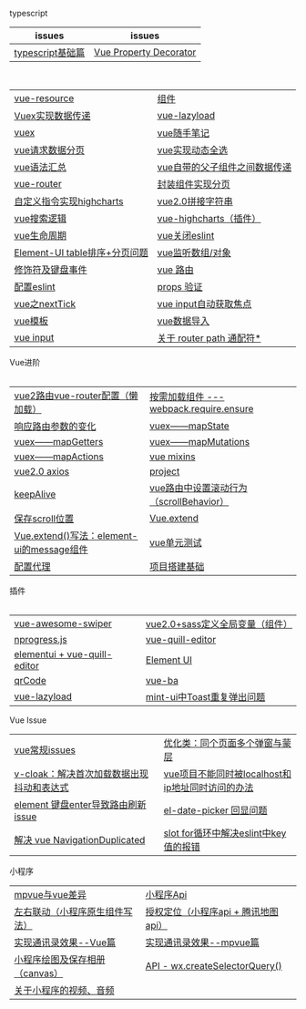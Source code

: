 typescript

issues | issues
-|-|
[typescript基础篇](https://github.com/Narutocc/Vue/issues/75)|[Vue Property Decorator](https://github.com/Narutocc/Vue/issues/76)

<table>
  <tr>
    <td><a href="https://github.com/Narutocc/Vue/issues/1"/>vue-resource</td>
    <td><a href="https://github.com/Narutocc/Vue/issues/2"/>组件</td>
  </tr>
  <tr>
   <td><a href="https://github.com/Narutocc/Vue/issues/3"/>Vuex实现数据传递</td>
   <td><a href="https://github.com/Narutocc/Vue/issues/4"/>vue-lazyload</td>
  </tr>
  <tr>
   <td><a href="https://github.com/Narutocc/Vue/issues/5"/>vuex</td>
   <td><a href="https://github.com/Narutocc/Vue/issues/6"/>vue随手笔记</td>
  </tr>
 <tr>
   <td><a href="https://github.com/Narutocc/Vue/issues/7"/>vue请求数据分页</td>
   <td><a href="https://github.com/Narutocc/Vue/issues/8"/>vue实现动态全选</td>
  </tr>
  <tr>
   <td><a href="https://github.com/Narutocc/Vue/issues/9"/>vue语法汇总</td>
   <td><a href="https://github.com/Narutocc/Vue/issues/10"/>vue自带的父子组件之间数据传递</td>
  </tr>
  <tr>
   <td><a href="https://github.com/Narutocc/Vue/issues/11"/>vue-router</td>
   <td><a href="https://github.com/Narutocc/Vue/issues/12"/>封装组件实现分页</td>
  </tr>
  <tr>
   <td><a href="https://github.com/Narutocc/Vue/issues/13"/>自定义指令实现highcharts</td>
   <td><a href="https://github.com/Narutocc/Vue/issues/14"/>vue2.0拼接字符串</td>
  </tr>
 <tr>
   <td><a href="https://github.com/Narutocc/Vue/issues/15"/>vue搜索逻辑</td>
   <td><a href="https://github.com/Narutocc/Vue/issues/16"/>vue-highcharts（插件）</td>
  </tr>
  <tr>
   <td><a href="https://github.com/Narutocc/Vue/issues/17"/>vue生命周期</td>
   <td><a href="https://github.com/Narutocc/Vue/issues/18"/>vue关闭eslint</td>
  </tr>
  <tr>
   <td><a href="https://github.com/Narutocc/Vue/issues/19"/>Element-UI table排序+分页问题</td>
   <td><a href="https://github.com/Narutocc/Vue/issues/20"/>vue监听数组/对象</td>
  </tr>
  <tr>
   <td><a href="https://github.com/Narutocc/Vue/issues/28"/>修饰符及键盘事件</td>
   <td><a href="https://github.com/Narutocc/Vue/issues/32"/>vue 路由</td>
  </tr>
  <tr>
   <td><a href="https://github.com/Narutocc/Vue/issues/40"/>配置eslint</td>
   <td><a href="https://github.com/Narutocc/Vue/issues/46"/>props 验证</td>
  </tr>
  <tr>
   <td><a href="https://github.com/Narutocc/Vue/issues/48"/>vue之nextTick</td>
   <td><a href="https://github.com/Narutocc/Vue/issues/49"/>vue input自动获取焦点</td>
  </tr>
  <tr>
   <td><a href="https://github.com/Narutocc/Vue/issues/52"/>vue模板</td>
   <td><a href="https://github.com/Narutocc/Vue/issues/67"/>vue数据导入</td>
  </tr>
  <tr>
   <td><a href="https://github.com/Narutocc/Vue/issues/74"/>vue input</td>
   <td><a href="https://github.com/Narutocc/Vue/issues/77"/>关于 router path 通配符*</td>
  </tr>
</table>
<div>Vue进阶</div>
<table>
  <tr>
   <td><a href="https://github.com/Narutocc/Vue/issues/21"/>vue2路由vue-router配置（懒加载）</td>
   <td><a href="https://github.com/Narutocc/Vue/issues/22"/>按需加载组件 --- webpack.require.ensure</td>
  </tr>
  <tr>
   <td><a href="https://github.com/Narutocc/Vue/issues/23"/>响应路由参数的变化</td>
   <td><a href="https://github.com/Narutocc/Vue/issues/25"/>vuex——mapState</td>
  </tr>
  <tr>
   <td><a href="https://github.com/Narutocc/Vue/issues/24"/>vuex——mapGetters</td>
   <td><a href="https://github.com/Narutocc/Vue/issues/26"/>vuex——mapMutations</td>
  </tr>
  <tr>
   <td><a href="https://github.com/Narutocc/Vue/issues/27"/>vuex——mapActions</td>
   <td><a href="https://github.com/Narutocc/Vue/issues/29"/>vue mixins</td>
  </tr>
  <tr>
   <td><a href="https://github.com/Narutocc/Vue/issues/34"/>vue2.0 axios</td>
   <td><a href="https://github.com/Narutocc/Vue/issues/38"/>project</td>
  </tr>
  <tr>
   <td><a href="https://github.com/Narutocc/Vue/issues/41"/>keepAlive</td>
   <td><a href="https://github.com/Narutocc/Vue/issues/42"/>vue路由中设置滚动行为（scrollBehavior）</td>
  </tr>
  <tr>
   <td><a href="https://github.com/Narutocc/Vue/issues/43"/>保存scroll位置</td>
   <td><a href="https://github.com/Narutocc/Vue/issues/62"/>Vue.extend</td>
  </tr>
  <tr>
   <td><a href="https://github.com/Narutocc/Vue/issues/63"/>Vue.extend()写法：element-ui的message组件</td>
   <td><a href="https://github.com/Narutocc/Vue/issues/64"/>vue单元测试</td>
  </tr>
  <tr>
   <td><a href="https://github.com/Narutocc/Vue/issues/69"/>配置代理</td>
   <td><a href="https://github.com/Narutocc/Vue/issues/72"/>项目搭建基础</td>
  </tr>
</table>
<div>插件</div>
<table>
  <tr>
   <td><a href="https://github.com/Narutocc/Vue/issues/30"/>vue-awesome-swiper</td>
   <td><a href="https://github.com/Narutocc/Vue/issues/31"/>vue2.0+sass定义全局变量（组件）</td>
  </tr>
  <tr>
   <td><a href="https://github.com/Narutocc/Vue/issues/33"/>nprogress.js</td>
   <td><a href="https://github.com/Narutocc/Vue/issues/35"/>vue-quill-editor</td>
  </tr>
  <tr>
   <td><a href="https://github.com/Narutocc/Vue/issues/36"/>elementui + vue-quill-editor</td>
   <td><a href="https://github.com/Narutocc/Vue/issues/37"/>Element UI</td>
  </tr>
  <tr>
   <td><a href="https://github.com/Narutocc/Vue/issues/39"/>qrCode</td>
   <td><a href="https://github.com/Narutocc/Vue/issues/50"/>vue-ba</td>
  </tr>
  <tr>
   <td><a href="https://github.com/Narutocc/Vue/issues/51"/>vue-lazyload</td>
   <td><a href="https://github.com/Narutocc/Vue/issues/57"/>mint-ui中Toast重复弹出问题</td>
  </tr>
</table>
<div>Vue Issue</div>
<table>
  <tr>
   <td><a href="https://github.com/Narutocc/Vue/issues/44"/>vue常规issues</td>
   <td><a href="https://github.com/Narutocc/Vue/issues/45"/>优化类：同个页面多个弹窗与蒙层</td>
  </tr>
  <tr>
   <td><a href="https://github.com/Narutocc/Vue/issues/47"/>v-cloak：解决首次加载数据出现抖动和表达式</td>
   <td><a href="https://github.com/Narutocc/Vue/issues/58"/>vue项目不能同时被localhost和ip地址同时访问的办法</td>
  </tr>
  <tr>
   <td><a href="https://github.com/Narutocc/Vue/issues/68"/>element 键盘enter导致路由刷新issue</td>
   <td><a href="https://github.com/Narutocc/Vue/issues/70"/>el-date-picker 回显问题</td>
  </tr>
  <tr>
   <td><a href="https://github.com/Narutocc/Vue/issues/71"/>解决 vue NavigationDuplicated</td>
   <td><a href="https://github.com/Narutocc/Vue/issues/73"/>slot for循环中解决eslint中key值的报错</td>
  </tr>
</table>
<div>小程序</div>
<table>
  <tr>
   <td><a href="https://github.com/Narutocc/Vue/issues/53"/>mpvue与vue差异</td>
   <td><a href="https://github.com/Narutocc/Vue/issues/54"/>小程序Api</td>
  </tr>
  <tr>
   <td><a href="https://github.com/Narutocc/Vue/issues/55"/>左右联动（小程序原生组件写法）</td>
   <td><a href="https://github.com/Narutocc/Vue/issues/56"/>授权定位（小程序api + 腾讯地图api）</td>
  </tr>
  <tr>
   <td><a href="https://github.com/Narutocc/Vue/issues/59"/>实现通讯录效果--Vue篇</td>
   <td><a href="https://github.com/Narutocc/Vue/issues/60"/>实现通讯录效果--mpvue篇</td>
  </tr>
  <tr>
   <td><a href="https://github.com/Narutocc/Vue/issues/61"/>小程序绘图及保存相册（canvas）</td>
   <td><a href="https://github.com/Narutocc/Vue/issues/65"/>API - wx.createSelectorQuery()</td>
  </tr>
  <tr>
   <td><a href="https://github.com/Narutocc/Vue/issues/66"/>关于小程序的视频、音频</td>
  </tr>
</table>
